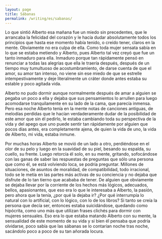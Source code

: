 ```yaml
---
layout: page
title: Sábanas
permalink: /writing/es/sabanas/
---
```


Lo que sintió Alberto esa mañana fue un miedo sin precedentes, que le arrancaba
la felicidad del corazón y le hacía dudar absolutamente todos los principios que
hasta ese momento había tenido, o creído tener, claros en la mente. Obviamente
no era culpa de ella. Como toda mujer sensata sabía en lo que se estaba metiendo
y Alberto, pues Alberto tal vez creyó que fue un tanto inmaduro para ella.
Inmaduro porque tan rápidamente pensó en renunciar a todas las alegrías que ella
le traería después, después de un tiempo muy tumultuoso de acostumbramiento, de
darse cuenta de que el amor, su amor tan intenso, no viene sin ese miedo de que
se estrelle intempestivamente y deje literalmente un cráter donde antes estaba
su estable y poco agitada vida.

Alberto no pudo dormir aunque normalmente después de amar a alguien se pegaba un
poco a ella y dejaba que sus pensamientos lo arrullen para luego acomodarse
tranquilamente en su lado de la cama, que parecía inmensa. Pero esa noche
Alberto tenía en la mente notas de canciones antiguas, de melodías perdidas que
le hacían verdaderamente dudar de la posibilidad de este amor que sin él
pedirlo, le estaba cambiando toda su perspectiva de la vida y del apego que uno
puede sentir tan rápidamente por alguien que pocos días antes, era completamente
ajena, de quien la vida de uno, la vida de Alberto, mi vida, estaba inmune.

Por muchas horas Alberto se movió de un lado a otro, perdiéndose en el olor de
su pelo y luego en la suavidad de su piel, besando su espalda, su cuello, su
frente. Luego retorcía él solo, en su mente, gritando, sofocándose con las ganas
de saber las respuestas de preguntas que sólo una persona que como él, se
está volviendo loca, se podría preguntar. Millones de situaciones, de asuntos
de moralidad, de compatibilidad, todo irracional, todo se le metía en las partes
más activas de su conciencia y no dejaba que disfrute de lo tan tierno que
acababa de tener. De alguien que obviamente se dejaba llevar por la corriente de
los hechos más lógicos, adecuados, bellos, apasionantes, que eso era lo que le
interesaba a Alberto, la pasión, pero ahora que la tenía, ¿por qué la dejaba ir?
¿Por qué interrumpía lo natural con lo artificial, con lo lógico, con lo de los
libros? Si tanto se creía la persona que decía ser, entonces estaba
suicidándose, quedando como hipócrita, como uno más que utilizan frases clichés
para dormir con mujeres sensuales. Eso era lo que estaba matando Alberto con su
mente, la sensualidad de este momento de su vida y si bien él pensaba que podría
olvidarse, poco sabía que las sábanas se lo contarían noche tras noche,
sacándolo poco a poco de su tan añorada locura.
